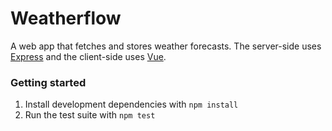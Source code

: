 # Weatherflow

A web app that fetches and stores weather forecasts. The server-side uses
[Express](https://expressjs.com) and the client-side uses [Vue](https://vuejs.org).

### Getting started

1. Install development dependencies with `npm install`
1. Run the test suite with `npm test`
